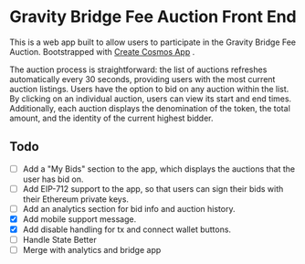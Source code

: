 # Gravity Bridge Fee Auction Front End
This is a web app built to allow users to participate in the Gravity Bridge Fee Auction. Bootstrapped with [Create Cosmos App]() .

The auction process is straightforward: the list of auctions refreshes automatically every 30 seconds, providing users with the most current auction listings. Users have the option to bid on any auction within the list. By clicking on an individual auction, users can view its start and end times. Additionally, each auction displays the denomination of the token, the total amount, and the identity of the current highest bidder.

## Todo
- [ ] Add a "My Bids" section to the app, which displays the auctions that the user has bid on.
- [ ] Add EIP-712 support to the app, so that users can sign their bids with their Ethereum private keys.
- [ ] Add an analytics section for bid info and auction history.
- [X] Add mobile support message.
- [X] Add disable handling for tx and connect wallet buttons.
- [ ] Handle State Better
- [ ] Merge with analytics and bridge app
